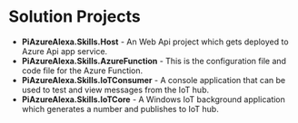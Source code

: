 Solution Projects
=================

* **PiAzureAlexa.Skills.Host** - An Web Api project which gets deployed to Azure Api app service.
* **PiAzureAlexa.Skills.AzureFunction** - This is the configuration file and code file for the Azure Function.
* **PiAzureAlexa.Skills.IoTConsumer** - A console application that can be used to test and view messages from the IoT hub.
* **PiAzureAlexa.Skills.IoTCore** - A Windows IoT background application which generates a number and publishes to IoT hub.